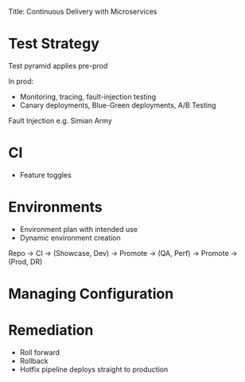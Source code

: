 Title: Continuous Delivery with Microservices

# Test Strategy

Test pyramid applies pre-prod

In prod:

- Monitoring, tracing, fault-injection testing
- Canary deployments, Blue-Green deployments, A/B Testing

Fault Injection e.g. Simian Army

# CI

- Feature toggles

# Environments

- Environment plan with intended use
- Dynamic environment creation

Repo -> CI -> (Showcase, Dev) -> Promote -> (QA, Perf) -> Promote ->
(Prod, DR)

# Managing Configuration

# Remediation

- Roll forward
- Rollback
- Hotfix pipeline deploys straight to production
